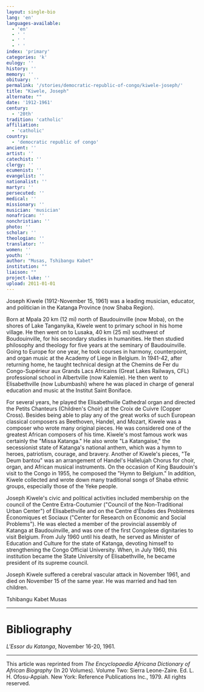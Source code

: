 ```yaml
---
layout: single-bio
lang: 'en'
languages-available:
  - 'en'
  - ' '
  - ' '
  - ' '
index: 'primary'
categories: 'k'
eulogy: ''
history: ''
memory: ''
obituary: ''
permalink: '/stories/democratic-republic-of-congo/kiwele-joseph/'
title: "Kiwele, Joseph"
alternate: ""
date: '1912-1961'
century:
  - '20th'
tradition: 'catholic'
affiliation:
  - 'catholic'
country:
  - 'democratic republic of congo'
ancient: ''
artist: ''
catechist: ''
clergy: ''
ecumenist: ''
evangelist: ''
nationalist: ''
martyr: ''
persecuted: ''
medical: ''
missionary: ''
musician: 'musician'
nonafrican: ''
nonchristian: ''
photo: ''
scholar: ''
theologian: ''
translator: ''
women: ''
youth: ''
author: "Musas, Tshibangu Kabet"
institution: ""
liaison: ""
project-luke: ''
upload: 2011-01-01
---
```




Joseph Kiwele (1912-November 15, 1961) was a leading musician, educator, and politician in the Katanga Province (now Shaba Region).

Born at Mpala 20 km (12 mi) north of Baudouinville (now Moba), on the shores of Lake Tanganyika, Kiwele went to primary school in his home village. He then went on to Lusaka, 40 km (25 mi) southwest of Boudouinville, for his secondary studies in humanities. He then studied philosophy and theology for five years at the seminary of Baudouinville. Going to Europe for one year, he took courses in harmony, counterpoint, and organ music at the Academy of Liege in Belgium. In 1941-42, after returning home, he taught technical design at the Chemins de Fer du Congo-Supérieur aux Grands Lacs Africains (Great Lakes Railways, CFL) professional school in Albertville (now Kalemie). He then went to Elisabethville (now Lubumbashi) where he was placed in charge of general education and music at the Institut Saint Boniface.

For several years, he played the Elisabethville Cathedral organ and directed the Petits Chanteurs (Children's Choir) at the Croix de Cuivre (Copper Cross). Besides being able to play any of the great works of such European classical composers as Beethoven, Handel, and Mozart, Kiwele was a composer who wrote many original pieces. He was considered one of the greatest African composers of his time. Kiwele's most famous work was certainly the "Missa Katanga." He also wrote "La Katangaise," the secessionist state of Katanga's national anthem, which was a hymn to heroes, patriotism, courage, and bravery. Another of Kiwele's pieces, "Te Deum bantou" was an arrangement of Handel's Hallelujah Chorus for choir, organ, and African musical instruments. On the occasion of King Baudouin's visit to the Congo in 1955, he composed the "Hymn to Belgium." In addition, Kiwele collected and wrote down many traditional songs of Shaba ethnic groups, especially those of the Yeke people.

Joseph Kiwele's civic and political activities included membership on the council of the Centre Extra-Coutumier ("Council of the Non-Traditional Urban Center") of Elisabethville and on the Centre d'&Eacute;tudes des Probl&egrave;mes &Eacute;conomiques et Sociaux ("Center for Research on Economic and Social Problems"). He was elected a member of the provincial assembly of Katanga at Baudouinville, and was one of the first Congolese dignitaries to visit Belgium. From July 1960 until his death, he served as Minister of Education and Culture for the state of Katanga, devoting himself to strengthening the Congo Official University. When, in July 1960, this institution became the State University of Elisabethville, he became president of its supreme council.

Joseph Kiwele suffered a cerebral vascular attack in November 1961, and died on November 15 of the same year. He was married and had ten children.

Tshibangu Kabet Musas

---

# Bibliography

*L'Essor du Katanga*, November 16-20, 1961.

---

This article was reprinted from *The Encyclopaedia Africana Dictionary of African Biography* (In 20 Volumes). Volume Two: Sierra Leone-Zaire. Ed. L. H. Ofosu-Appiah. New York: Reference Publications Inc., 1979.  All rights reserved.

